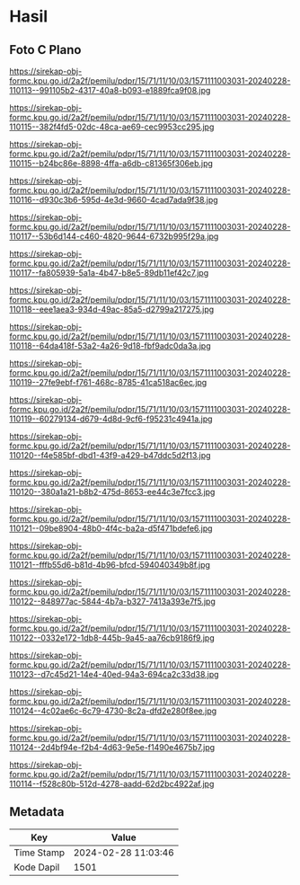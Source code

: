 # Hasil

## Foto C Plano

https://sirekap-obj-formc.kpu.go.id/2a2f/pemilu/pdpr/15/71/11/10/03/1571111003031-20240228-110113--991105b2-4317-40a8-b093-e1889fca9f08.jpg

https://sirekap-obj-formc.kpu.go.id/2a2f/pemilu/pdpr/15/71/11/10/03/1571111003031-20240228-110115--382f4fd5-02dc-48ca-ae69-cec9953cc295.jpg

https://sirekap-obj-formc.kpu.go.id/2a2f/pemilu/pdpr/15/71/11/10/03/1571111003031-20240228-110115--b24bc86e-8898-4ffa-a6db-c81365f306eb.jpg

https://sirekap-obj-formc.kpu.go.id/2a2f/pemilu/pdpr/15/71/11/10/03/1571111003031-20240228-110116--d930c3b6-595d-4e3d-9660-4cad7ada9f38.jpg

https://sirekap-obj-formc.kpu.go.id/2a2f/pemilu/pdpr/15/71/11/10/03/1571111003031-20240228-110117--53b6d144-c460-4820-9644-6732b995f29a.jpg

https://sirekap-obj-formc.kpu.go.id/2a2f/pemilu/pdpr/15/71/11/10/03/1571111003031-20240228-110117--fa805939-5a1a-4b47-b8e5-89db11ef42c7.jpg

https://sirekap-obj-formc.kpu.go.id/2a2f/pemilu/pdpr/15/71/11/10/03/1571111003031-20240228-110118--eee1aea3-934d-49ac-85a5-d2799a217275.jpg

https://sirekap-obj-formc.kpu.go.id/2a2f/pemilu/pdpr/15/71/11/10/03/1571111003031-20240228-110118--64da418f-53a2-4a26-9d18-fbf9adc0da3a.jpg

https://sirekap-obj-formc.kpu.go.id/2a2f/pemilu/pdpr/15/71/11/10/03/1571111003031-20240228-110119--27fe9ebf-f761-468c-8785-41ca518ac6ec.jpg

https://sirekap-obj-formc.kpu.go.id/2a2f/pemilu/pdpr/15/71/11/10/03/1571111003031-20240228-110119--60279134-d679-4d8d-9cf6-f95231c4941a.jpg

https://sirekap-obj-formc.kpu.go.id/2a2f/pemilu/pdpr/15/71/11/10/03/1571111003031-20240228-110120--f4e585bf-dbd1-43f9-a429-b47ddc5d2f13.jpg

https://sirekap-obj-formc.kpu.go.id/2a2f/pemilu/pdpr/15/71/11/10/03/1571111003031-20240228-110120--380a1a21-b8b2-475d-8653-ee44c3e7fcc3.jpg

https://sirekap-obj-formc.kpu.go.id/2a2f/pemilu/pdpr/15/71/11/10/03/1571111003031-20240228-110121--09be8904-48b0-4f4c-ba2a-d5f471bdefe6.jpg

https://sirekap-obj-formc.kpu.go.id/2a2f/pemilu/pdpr/15/71/11/10/03/1571111003031-20240228-110121--fffb55d6-b81d-4b96-bfcd-594040349b8f.jpg

https://sirekap-obj-formc.kpu.go.id/2a2f/pemilu/pdpr/15/71/11/10/03/1571111003031-20240228-110122--848977ac-5844-4b7a-b327-7413a393e7f5.jpg

https://sirekap-obj-formc.kpu.go.id/2a2f/pemilu/pdpr/15/71/11/10/03/1571111003031-20240228-110122--0332e172-1db8-445b-9a45-aa76cb9186f9.jpg

https://sirekap-obj-formc.kpu.go.id/2a2f/pemilu/pdpr/15/71/11/10/03/1571111003031-20240228-110123--d7c45d21-14e4-40ed-94a3-694ca2c33d38.jpg

https://sirekap-obj-formc.kpu.go.id/2a2f/pemilu/pdpr/15/71/11/10/03/1571111003031-20240228-110124--4c02ae6c-6c79-4730-8c2a-dfd2e280f8ee.jpg

https://sirekap-obj-formc.kpu.go.id/2a2f/pemilu/pdpr/15/71/11/10/03/1571111003031-20240228-110124--2d4bf94e-f2b4-4d63-9e5e-f1490e4675b7.jpg

https://sirekap-obj-formc.kpu.go.id/2a2f/pemilu/pdpr/15/71/11/10/03/1571111003031-20240228-110114--f528c80b-512d-4278-aadd-62d2bc4922af.jpg


## Metadata

| Key        | Value               |
| ---------- | ------------------- |
| Time Stamp | 2024-02-28 11:03:46 |
| Kode Dapil | 1501                |



